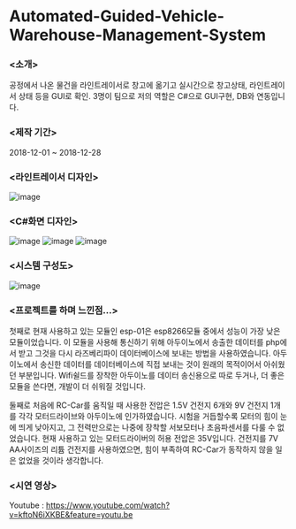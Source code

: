 # Automated-Guided-Vehicle-Warehouse-Management-System

### <소개>
공정에서 나온 물건을 라인트레이서로 창고에 옮기고 실시간으로 창고상태, 라인트레이서 상태 등을 GUI로 확인.
3명이 팀으로 저의 역할은 C#으로 GUI구현, DB와 연동입니다.

### <제작 기간>
2018-12-01 ~ 2018-12-28

### <라인트레이서 디자인>
![image](https://user-images.githubusercontent.com/42165236/50536183-072e0580-0b95-11e9-9b43-700f1b460136.png)

### <C#화면 디자인>
![image](https://user-images.githubusercontent.com/42165236/50536455-33975100-0b98-11e9-82d8-dd8765f5806f.png)
![image](https://user-images.githubusercontent.com/42165236/50536351-d058ef00-0b96-11e9-90c6-31b0c427dd98.png)
![image](https://user-images.githubusercontent.com/42165236/50536353-de0e7480-0b96-11e9-8064-7880bbfd8bd0.png)


### <시스템 구성도>
![image](https://user-images.githubusercontent.com/42165236/50536292-2b3e1680-0b96-11e9-9a95-b0f5e4696092.png)

### <프로젝트를 하며 느낀점...>
 첫째로 현재 사용하고 있는 모듈인 esp-01은 esp8266모듈 중에서 성능이 가장 낮은 모듈이었습니다. 이 모듈을 사용해 통신하기 위해 아두이노에서 송출한 데이터를 php에서 받고 그것을 다시 라즈베리파이 데이터베이스에 보내는 방법을 사용하였습니다. 아두이노에서 송신한 데이터를 데이터베이스에 직접 보내는 것이 원래의 목적이어서 아쉬웠던 부분입니다. Wifi쉴드를 장착한 아두이노를 데이터 송신용으로 따로 두거나, 더 좋은 모듈을 쓴다면, 개발이 더 쉬워질 것입니다.
 
 둘째로 처음에 RC-Car를 움직일 때 사용한 전압은 1.5V 건전지 6개와 9V 건전지 1개를 각각 모터드라이브와 아두이노에 인가하였습니다. 시험을 거듭할수록 모터의 힘이 눈에 띄게 낮아지고, 그 전력만으로는 나중에 장착할 서보모터나 초음파센서를 다룰 수 없었습니다. 현재 사용하고 있는 모터드라이버의 허용 전압은 35V입니다. 건전지를 7V AA사이즈의 리튬 건전지를 사용하였으면, 힘이 부족하여 RC-Car가 동작하지 않을 일은 없었을 것이라 생각합니다.

### <시연 영상>
Youtube : https://www.youtube.com/watch?v=kftoN6iXKBE&feature=youtu.be

